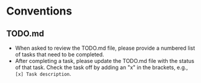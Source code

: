 # Conventions

## TODO.md
- When asked to review the TODO.md file, please provide a numbered list of tasks that need to be completed.
- After completing a task, please update the TODO.md file with the status of that task. Check the task off by adding an "x" in the brackets, e.g., `[x] Task description`.
